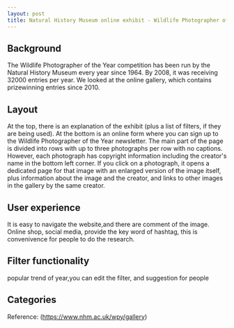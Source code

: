```yaml
---
layout: post
title: Natural History Museum online exhibit - Wildlife Photographer of the Year gallery
---
```


## Background
The Wildlife Photographer of the Year competition has been run by the Natural History Museum every year since 1964. By 2008, it was receiving 32000 entries per year. 
We looked at the online gallery, which contains prizewinning entries since 2010.

## Layout
At the top, there is an explanation of the exhibit (plus a list of filters, if they are being used). At the bottom is an online form where you can sign up to the 
Wildlife Photographer of the Year newsletter. The main part of the page is divided into rows with up to three photographs per row with no captions. However, each photograph
has copyright information including the creator's name in the bottom left corner. If you click on a photograph, it opens a dedicated page for that image with an enlarged version
of the image itself, plus information about the image and the creator, and links to other images in the gallery by the same creator.

## User experience
It is easy to navigate the website,and there are comment of the image. Online shop, social media, provide the key word of hashtag, this is convenivence for people 
to do the research.


## Filter functionality
popular trend of year,you can edit the filter, and suggestion for people

## Categories


Reference: (https://www.nhm.ac.uk/wpy/gallery)

